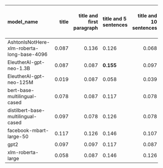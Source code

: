 | model_name                                 |   title |   title and first paragraph | title and 5 sentences   |   title and 10 sentences |   title and first sentence each paragraph |   raw text |
|:-------------------------------------------|--------:|----------------------------:|:------------------------|-------------------------:|------------------------------------------:|-----------:|
| AshtonIsNotHere-xlm-roberta-long-base-4096 |   0.087 |                       0.136 | 0.126                   |                    0.068 |                                     0.078 |      0.058 |
| EleutherAI-gpt-neo-1.3B                    |   0.087 |                       0.087 | **0.155**               |                    0.097 |                                     0.117 |      0.087 |
| EleutherAI-gpt-neo-125M                    |   0.019 |                       0.087 | 0.058                   |                    0.039 |                                     0.087 |      0.078 |
| bert-base-multilingual-cased               |   0.078 |                       0.087 | 0.117                   |                    0.078 |                                     0.068 |      0.087 |
| distilbert-base-multilingual-cased         |   0.097 |                       0.078 | 0.126                   |                    0.078 |                                     0.117 |      0.097 |
| facebook-mbart-large-50                    |   0.117 |                       0.126 | 0.146                   |                    0.107 |                                     0.146 |      0.097 |
| gpt2                                       |   0.097 |                       0.097 | 0.117                   |                    0.087 |                                     0.078 |      0.117 |
| xlm-roberta-large                          |   0.058 |                       0.087 | 0.146                   |                    0.126 |                                     0.117 |      0.117 |